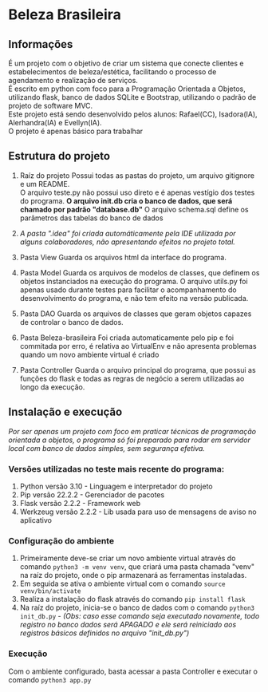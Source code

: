 # Beleza Brasileira

## Informações
É um projeto com o objetivo de criar um sistema que conecte clientes e estabelecimentos de beleza/estética, facilitando
o processo de agendamento e realização de serviços.<br>
É escrito em python com foco para a Programação Orientada a Objetos, utilizando flask, banco de dados SQLite e Bootstrap, utilizando o padrão de projeto de software MVC.<br>
Este projeto está sendo desenvolvido pelos alunos: Rafael(CC), Isadora(IA), Alerhandra(IA) e Evellyn(IA).<br>
O projeto é apenas básico para trabalhar 

## Estrutura do projeto
1. Raíz do projeto
Possui todas as pastas do projeto, um arquivo gitignore e um README.<br>
O arquivo teste.py não possui uso direto e é apenas vestígio dos testes do programa.
**O arquivo init.db cria o banco de dados, que será chamado por padrão "database.db"**
O arquivo schema.sql define os parâmetros das tabelas do banco de dados

2. *A pasta ".idea" foi criada automáticamente pela IDE utilizada por alguns colaboradores, não apresentando efeitos no projeto total.*

3. Pasta View
Guarda os arquivos html da interface do programa.

4. Pasta Model
Guarda os arquivos de modelos de classes, que definem os objetos instanciados na execução do programa.
O arquivo utils.py foi apenas usado durante testes para facilitar o acompanhamento do desenvolvimento do programa, e não tem efeito na versão publicada.

5. Pasta DAO
Guarda os arquivos de classes que geram objetos capazes de controlar o banco de dados.

6. Pasta Beleza-brasileira
Foi criada automaticamente pelo pip e foi commitada por erro, é relativa ao VirtualEnv e não apresenta problemas quando um novo ambiente virtual é criado

7. Pasta Controller
Guarda o arquivo principal do programa, que possui as funções do flask e todas as regras de negócio a serem utilizadas ao longo da execução.

## Instalação e execução
*Por ser apenas um projeto com foco em praticar técnicas de programação orientada a objetos, o programa só foi preparado para rodar em servidor local com banco de dados simples, sem segurança efetiva.*
### Versões utilizadas no teste mais recente do programa:
	
1. Python versão 3.10 - Linguagem e interpretador do projeto
2. Pip versão 22.2.2 - Gerenciador de pacotes
3. Flask versão 2.2.2 - Framework web
4. Werkzeug versão 2.2.2 - Lib usada para uso de mensagens de aviso no aplicativo

### Configuração do ambiente
1. Primeiramente deve-se criar um novo ambiente virtual através do comando `python3 -m venv venv`, que criará uma pasta chamada "venv" na raíz do projeto, onde o pip armazenará as ferramentas instaladas. <br>
2. Em seguida se ativa o ambiente virtual com o comando `source venv/bin/activate`
3. Realiza a instalação do flask através do comando `pip install flask`
4. Na raíz do projeto, inicia-se o banco de dados com o comando `python3 init_db.py` - *(Obs: caso esse comando seja executado novamente, todo registro no banco dados será APAGADO e ele será reiniciado aos registros básicos definidos no arquivo "init_db.py")*

### Execução
Com o ambiente configurado, basta acessar a pasta Controller e executar o comando `python3 app.py`

